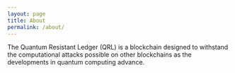 ```yaml
---
layout: page
title: About
permalink: /about/
---
```


  The Quantum Resistant Ledger (QRL) is a blockchain designed to withstand the computational attacks possible on other blockchains as the developments in quantum computing advance.

